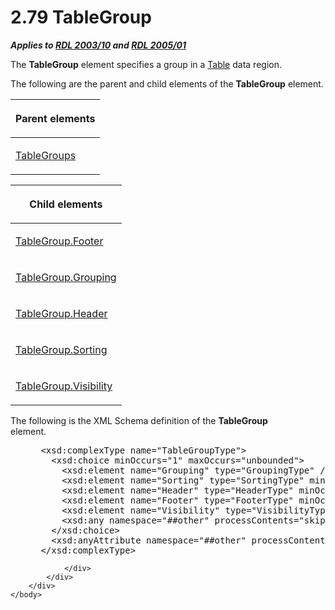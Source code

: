 <html dir="LTR" xmlns:mshelp="http://msdn.microsoft.com/mshelp" xmlns:ddue="http://ddue.schemas.microsoft.com/authoring/2003/5" xmlns:xlink="http://www.w3.org/1999/xlink" xmlns:tool="http://www.microsoft.com/tooltip">
    <head>
        <meta http-equiv="Content-Type" content="text/html; CHARSET=utf-8"></meta>
        <meta name="save" content="history"></meta>
        <title>2.79 TableGroup</title>
        <xml>
            <mshelp:toctitle title="2.79 TableGroup"></mshelp:toctitle>
            <mshelp:rltitle title="[MS-RDL]: TableGroup"></mshelp:rltitle>
            <mshelp:keyword index="A" term="a23c61be-758a-4247-a3ab-fd1159ff0520"></mshelp:keyword>
            <mshelp:attr name="DCSext.ContentType" value="open specification"></mshelp:attr>
            <mshelp:attr name="AssetID" value="a23c61be-758a-4247-a3ab-fd1159ff0520"></mshelp:attr>
            <mshelp:attr name="TopicType" value="kbRef"></mshelp:attr>
            <mshelp:attr name="DCSext.Title" value="[MS-RDL]: TableGroup" />
        </xml>
    </head>
    <body>
        <div id="header">
            <h1 class="heading">2.79 TableGroup</h1>
        </div>
        <div id="mainSection">
            <div id="mainBody">
                <div id="allHistory" class="saveHistory"></div>
                <div id="sectionSection0" class="section" name="collapseableSection">
                    

<p><b><i>Applies to </i></b><a href="a7e2ad00-07c8-4f6d-80ab-3ad55df7b233.md"><b><i>RDL 2003/10</i></b></a><b>
<i>and </i></b><a href="3ebe2912-4958-4832-b391-cad1f5e13338.md"><b><i>RDL 2005/01</i></b></a></p>

<p>The <b>TableGroup</b> element specifies a group in a <a href="660db744-699e-4ca3-a2d6-a5cab4bcf9b0.md">Table</a> data region.</p>

<p>The following are the parent and child elements of the <b>TableGroup</b>
element.</p>

<table>
 <thead>
  <tr>
   <th>
   <p>Parent elements</p>
   </th>
  </tr>
 </thead>
 <tr>
  <td>
  <p><a href="23c207ee-ee5e-44ac-b1ff-05f733ad1397.md">TableGroups</a></p>
  </td>
 </tr>
</table>

<p> </p>

<table>
 <thead>
  <tr>
   <th>
   <p>Child elements</p>
   </th>
  </tr>
 </thead>
 <tr>
  <td>
  <p><a href="5a2e529e-b9c2-4277-b6e2-3124c563b48c.md">TableGroup.Footer</a></p>
  </td>
 </tr>
 <tr>
  <td>
  <p><a href="73f174cc-f6eb-4147-974d-d676c792330d.md">TableGroup.Grouping</a></p>
  </td>
 </tr>
 <tr>
  <td>
  <p><a href="dabd5be5-7af8-46e6-8611-83bfdd311b3d.md">TableGroup.Header</a></p>
  </td>
 </tr>
 <tr>
  <td>
  <p><a href="700dfeb8-d55e-4dd2-b57b-644f0aaa7224.md">TableGroup.Sorting</a></p>
  </td>
 </tr>
 <tr>
  <td>
  <p><a href="44eb2492-2cd6-47ef-a073-377bb64915ae.md">TableGroup.Visibility</a></p>
  </td>
 </tr>
</table>

<p>The following is the XML Schema definition of the <b>TableGroup</b>
element.           </p>

<dl>
<dd>
<div><pre> &lt;xsd:complexType name=&quot;TableGroupType&quot;&gt;
   &lt;xsd:choice minOccurs=&quot;1&quot; maxOccurs=&quot;unbounded&quot;&gt;
     &lt;xsd:element name=&quot;Grouping&quot; type=&quot;GroupingType&quot; /&gt;
     &lt;xsd:element name=&quot;Sorting&quot; type=&quot;SortingType&quot; minOccurs=&quot;0&quot; /&gt;
     &lt;xsd:element name=&quot;Header&quot; type=&quot;HeaderType&quot; minOccurs=&quot;0&quot; /&gt;
     &lt;xsd:element name=&quot;Footer&quot; type=&quot;FooterType&quot; minOccurs=&quot;0&quot; /&gt;
     &lt;xsd:element name=&quot;Visibility&quot; type=&quot;VisibilityType&quot; minOccurs=&quot;0&quot; /&gt;
     &lt;xsd:any namespace=&quot;##other&quot; processContents=&quot;skip&quot; /&gt;
   &lt;/xsd:choice&gt;
   &lt;xsd:anyAttribute namespace=&quot;##other&quot; processContents=&quot;skip&quot; /&gt;
 &lt;/xsd:complexType&gt;
</pre></div>
</dd></dl>


                </div>
            </div>
        </div>
    </body>
</html>